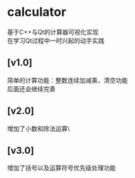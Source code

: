# calculator
基于C++与Qt的计算器可视化实现\
在学习Qt过程中一时兴起的动手实践
## [v1.0]
简单的计算功能：整数连续加减乘，清空功能\
后面还会继续完善
## [v2.0]
增加了小数和除法运算\
## [v3.0]
增加了括号以及运算符号优先级处理功能